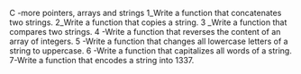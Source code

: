 C -more pointers, arrays and strings
1_Write a function that concatenates two strings.
2_Write a function that copies a string.
3 _Write a function that compares two strings.
4 -Write a function that reverses the content of an array of integers.
5 -Write a function that changes all lowercase letters of a string to uppercase.
6 -Write a function that capitalizes all words of a string.
7-Write a function that encodes a string into 1337.
